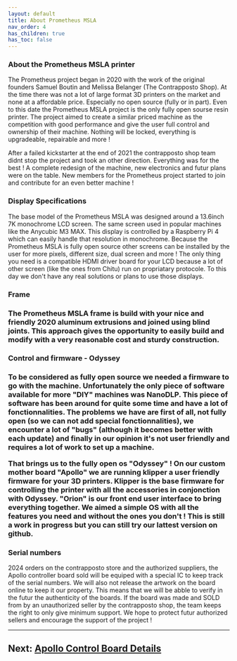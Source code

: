 ```yaml
---
layout: default
title: About Prometheus MSLA
nav_order: 4
has_children: true
has_toc: false
---
```

<h3>About the Prometheus MSLA printer</h3>
<p>The Prometheus project began in 2020 with the work of the original founders Samuel Boutin and Melissa Belanger (The Contrapposto Shop). At the time there was not a lot of large format 3D printers on the market and none at a affordable price. Especially no open source (fully or in part). Even to this date the Prometheus MSLA project is the only fully open sourse resin printer. The project aimed to create a similar priced machine as the competition with good performance and give the user full control and ownership of their machine. Nothing will be locked, everything is upgradeable, repairable and more !</p>

After a failed kickstarter at the end of 2021 the contrapposto shop team didnt stop the project and took an other direction. Everything was for the best ! A complete redesign of the machine, new electronics and futur plans were on the table. New members for the Prometheus project started to join and contribute for an even better machine !</p>

<h3>Display Specifications</h3>
<p>The base model of the Prometheus MSLA was designed around a 13.6inch 7K monochrome LCD screen. The same screen used in popular machines like the Anycubic M3 MAX. This display is controlled by a Raspberry Pi 4 which can easily handle that resolution in monochrome. Because the Prometheus MSLA is fully open source other screens can be installed by the user for more pixels, different size, dual screen and more ! The only thing you need is a compatible HDMI driver board for your LCD because a lot of other screen (like the ones from Chitu) run on propriatary protocole. To this day we don't have any real solutions or plans to use those displays.</p>

<h3>Frame<h3>
<p>The Prometheus MSLA frame is build with your nice and friendly 2020 aluminum extrusions and joined using blind joints. This approach gives the opportunity to easily build and modify with a very reasonable cost and sturdy construction.</p>

<h3>Control and firmware - Odyssey<h3>
<p>To be considered as fully open source we needed a firmware to go with the machine. Unfortunately the only piece of software available for more "DIY" machines was NanoDLP. This piece of software has been around for quite some time and have a lot of fonctionnalities. The problems we have are first of all, not fully open (so we can not add special fonctionnalities), we encounter a lot of "bugs" (although it becomes better with each update) and finally in our opinion it's not user friendly and requires a lot of work to set up a machine.</p>

That brings us to the fully open os "Odyssey" ! On our custom mother board "Apollo" we are running klipper a user friendly firmware for your 3D printers. Klipper is the base firmware for controlling the printer with all the accessories in conjonction with Odyssey. "Orion" is our front end user interface to bring everything together. We aimed a simple OS with all the features you need and without the ones you don't ! This is still a work in progress but you can still try our lattest version on github.

<h3>Serial numbers</h3>
<p>  2024 orders on the contrapposto store and the authorized suppliers, the Apollo controller board sold will be equiped with a special IC to keep track of the serial numbers. We will also not release the artwork on the board online to keep it our property. This means that we will be abble to verify in the futur the authenticity of the boards. If the board was made and SOLD from by an unauthorized seller by the contrapposto shop, the team keeps the right to only give minimum support. We hope to protect futur authorized sellers and encourage the support of the project !</p>

----
## Next: [Apollo Control Board Details](../The%20Apollo%20Control%20Board/apollodetails.md)